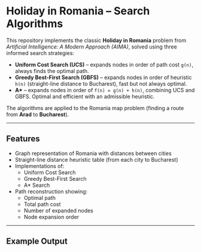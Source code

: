 

# Holiday in Romania – Search Algorithms

This repository implements the classic **Holiday in Romania** problem from *Artificial Intelligence: A Modern Approach (AIMA)*, solved using three informed search strategies:

- **Uniform Cost Search (UCS)** – expands nodes in order of path cost `g(n)`, always finds the optimal path.
- **Greedy Best-First Search (GBFS)** – expands nodes in order of heuristic `h(n)` (straight-line distance to Bucharest), fast but not always optimal.
- **A\*** – expands nodes in order of `f(n) = g(n) + h(n)`, combining UCS and GBFS. Optimal and efficient with an admissible heuristic.

The algorithms are applied to the Romania map problem (finding a route from **Arad** to **Bucharest**).

---

## Features
- Graph representation of Romania with distances between cities
- Straight-line distance heuristic table (from each city to Bucharest)
- Implementations of:
  - Uniform Cost Search
  - Greedy Best-First Search
  - A\* Search
- Path reconstruction showing:
  - Optimal path
  - Total path cost
  - Number of expanded nodes
  - Node expansion order

---

## Example Output
